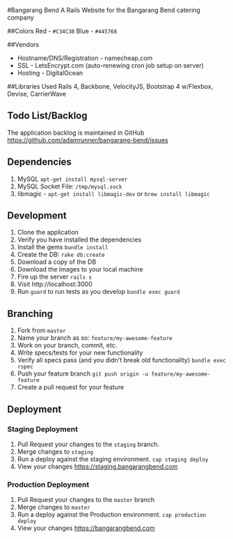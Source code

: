 #Bangarang Bend
A Rails Website for the Bangarang Bend catering company

##Colors
Red - `#C34C3B`
Blue - `#445768`

##Vendors
* Hostname/DNS/Registration - namecheap.com
* SSL - LetsEncrypt.com (auto-renewing cron job setup on server)
* Hosting - DigitalOcean

##Libraries Used
Rails 4, Backbone, VelocityJS, Bootstrap 4 w/Flexbox, Devise, CarrierWave

## Todo List/Backlog
The application backlog is maintained in GitHub
https://github.com/adamrunner/bangarang-bend/issues

## Dependencies

1. MySQL `apt-get install mysql-server`
1. MySQL Socket File: `/tmp/mysql.sock`
1. libmagic - `apt-get install libmagic-dev` or `brew install libmagic`

## Development

1. Clone the application
1. Verify you have installed the dependencies
1. Install the gems `bundle install`
1. Create the DB: `rake db:create`
1. Download a copy of the DB
1. Download the images to your local machine
1. Fire up the server `rails s`
1. Visit http://localhost:3000
1. Run `guard` to run tests as you develop `bundle exec guard`

## Branching

1. Fork from `master`
1. Name your branch as so: `feature/my-awesome-feature`
1. Work on your branch, commit, etc.
1. Write specs/tests for your new functionality
1. Verify all specs pass (and you didn't break old functionality) `bundle exec rspec`
1. Push your feature branch `git push origin -u feature/my-awesome-feature`
1. Create a pull request for your feature

## Deployment
### Staging Deployment
1. Pull Request your changes to the `staging` branch.
1. Merge changes to `staging`
1. Run a deploy against the staging environment. `cap staging deploy`
1. View your changes https://staging.bangarangbend.com

### Production Deployment
1. Pull Request your changes to the `master` branch
1. Merge changes to `master`
1. Run a deploy against the Production environment. `cap production deploy`
1. View your changes https://bangarangbend.com
